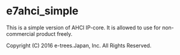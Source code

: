 # e7ahci_simple

This is a simple version of AHCI IP-core.
It is allowed to use for non-commercial product freely.

Copyright (C) 2016 e-trees.Japan, Inc. All Rights Reserved.
